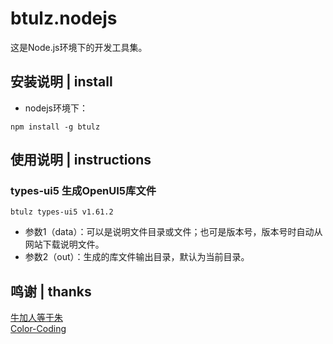 # btulz.nodejs
这是Node.js环境下的开发工具集。

## 安装说明 | install
* nodejs环境下：
~~~
npm install -g btulz
~~~

## 使用说明 | instructions
### types-ui5 生成OpenUI5库文件
~~~
btulz types-ui5 v1.61.2
~~~
* 参数1（data）：可以是说明文件目录或文件；也可是版本号，版本号时自动从网站下载说明文件。
* 参数2（out）：生成的库文件输出目录，默认为当前目录。


## 鸣谢 | thanks
[牛加人等于朱](http://baike.baidu.com/view/1769.htm "NiurenZhu")<br>
[Color-Coding](http://colorcoding.org/ "咔啦工作室")<br>
